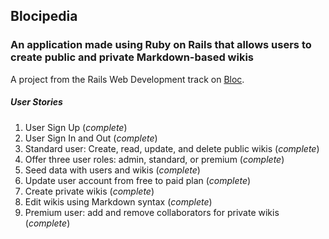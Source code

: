 ## Blocipedia
### An application made using Ruby on Rails that allows users to create public and private Markdown-based wikis

A project from the Rails Web Development track on [Bloc](http://bloc.io).

##### *User Stories*
1. User Sign Up (*complete*)
2. User Sign In and Out (*complete*)
3. Standard user: Create, read, update, and delete public wikis (*complete*)
4. Offer three user roles: admin, standard, or premium (*complete*)
5. Seed data with users and wikis (*complete*)
6. Update user account from free to paid plan (*complete*)
7. Create private wikis (*complete*)
8. Edit wikis using Markdown syntax (*complete*)
9. Premium user: add and remove collaborators for private wikis (*complete*)
